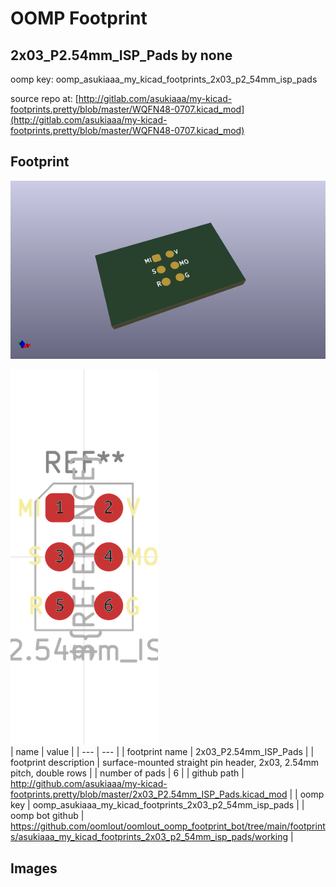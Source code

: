 # OOMP Footprint  
## 2x03_P2.54mm_ISP_Pads  by none  
  
oomp key: oomp_asukiaaa_my_kicad_footprints_2x03_p2_54mm_isp_pads  
  
source repo at: [http://gitlab.com/asukiaaa/my-kicad-footprints.pretty/blob/master/WQFN48-0707.kicad_mod](http://gitlab.com/asukiaaa/my-kicad-footprints.pretty/blob/master/WQFN48-0707.kicad_mod)  
## Footprint  
  
[![working_kicad_pcb_3d.png](working_kicad_pcb_3d_600.png)](working_kicad_pcb_3d.png)  
  
[![working.png](working_600.png)](working.png)  
| name | value | 
| --- | --- | 
| footprint name | 2x03_P2.54mm_ISP_Pads | 
| footprint description | surface-mounted straight pin header, 2x03, 2.54mm pitch, double rows | 
| number of pads | 6 | 
| github path | http://github.com/asukiaaa/my-kicad-footprints.pretty/blob/master/2x03_P2.54mm_ISP_Pads.kicad_mod | 
| oomp key | oomp_asukiaaa_my_kicad_footprints_2x03_p2_54mm_isp_pads | 
| oomp bot github | https://github.com/oomlout/oomlout_oomp_footprint_bot/tree/main/footprints/asukiaaa_my_kicad_footprints_2x03_p2_54mm_isp_pads/working | 
## Images  
